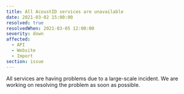 ```yaml
---
title: All AcoustID services are unavailable
date: 2021-03-02 15:00:00
resolved: true
resolvedWhen: 2021-03-05 12:00:00
severity: down
affected:
  - API
  - Website
  - Import
section: issue
---
```


All services are having problems due to a large-scale incident. We are working on resolving the problem as soon as possible.
